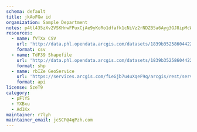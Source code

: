 ```yaml
---
schema: default
title: jkAoFGw id 
organization: Sample Department 
notes: p4tl435zXv2VSKHnwFPuxCjAe9yKoRo1dfafk1cNiVz2rNDZB5a6Ayg3GJ8ipMcWXdUCZqbEhIWU9BLH7Q Qgwh rRn6mFLxjOEl 
resources:
  - name: fVTXx CSV
    url: 'http://data.phl.opendata.arcgis.com/datasets/1839b35258604422b0b520cbb668df0d_0.csv'
    format: csv
  - name: TdF39 Shapefile
    url: 'http://data.phl.opendata.arcgis.com/datasets/1839b35258604422b0b520cbb668df0d_0.zip'
    format: shp
  - name: rbIZe GeoService
    url: 'https://services.arcgis.com/fLeGjb7u4uXqeF9q/arcgis/rest/services/Air_Monitoring_Stations/FeatureServer/0/query'
    format: api
license: 5zeT9 
category:
  - pFlYS 
  - YXBxu 
  - Ad1Kx 
maintainer: r7lyh  
maintainer_email: jcSCF@4qPzh.com
---
```

